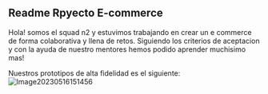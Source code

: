 ## Readme Rpyecto E-commerce
Hola! somos el squad n2 y estuvimos trabajando en crear un e commerce de forma  colaborativa y llena de retos. Siguiendo los criterios de aceptacion y con la ayuda de nuestro mentores hemos podido aprender muchisimo mas!

Nuestros prototipos de alta fidelidad es el siguiente:
![Image20230516151456](https://github.com/MarjorieAlonso/Sq2-WebConnectionDay/assets/114000910/07a27ae2-bd43-4906-a2ed-c04d8586c4cd)
